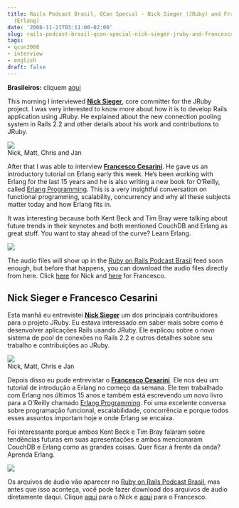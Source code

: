 ```yaml
---
title: Rails Podcast Brasil, QCon Special - Nick Sieger (JRuby) and Francesco Cesarini
  (Erlang)
date: '2008-11-21T03:11:00-02:00'
slug: rails-podcast-brasil-qcon-special-nick-sieger-jruby-and-francesco-cesarini-erlang
tags:
- qcon2008
- interview
- english
draft: false
---
```


 **Brasileiros:** cliquem [aqui](/2008/11/21/rails-podcast-brasil-qcon-special-nick-sieger-jruby-and-francesco-cesarini-erlang#nick_francesco_interviews)

This morning I interviewed [**Nick Sieger**](http://blog.nicksieger.com/), core committer for the JRuby project. I was very interested to know more about how it is to develop Rails application using JRuby. He explained about the new connection pooling system in Rails 2.2 and other details about his work and contributions to JRuby.

![](http://s3.amazonaws.com/akitaonrails/assets/2008/11/20/IMG_0093.JPG)  
Nick, Matt, Chris and Jan

After that I was able to interview [**Francesco Cesarini**](http://www.erlang-consulting.com/). He gave us an introductory tutorial on Erlang early this week. He’s been working with Erlang for the last 15 years and he is also writing a new book for O’Reilly, called [Erlang Programming](http://www.amazon.com/dp/0596518188). This is a very insightful conversation on functional programming, scalability, concurrency and why all these subjects matter today and how Erlang fits in.

It was interesting because both Kent Beck and Tim Bray were talking about future trends in their keynotes and both mentioned CouchDB and Erlang as great stuff. You want to stay ahead of the curve? Learn Erlang.

 ![](http://s3.amazonaws.com/akitaonrails/assets/2008/11/19/podcast-icon-180x180.jpg)

The audio files will show up in the [Ruby on Rails Podcast Brasil](http://podcast.rubyonrails.pro.br/) feed soon enough, but before that happens, you can download the audio files directly from here. Click [here](/files/nick_sieger.mp3) for Nick and [here](/files/francesco_cesarini.mp3) for Francesco.


## Nick Sieger e Francesco Cesarini

Esta manhã eu entrevistei [**Nick Sieger**](http://blog.nicksieger.com/) um dos principais contribuidores para o projeto JRuby. Eu estava interessado em saber mais sobre como é desenvolver aplicações Rails usando JRuby. Ele explicou sobre o novo sistema de pool de conexões no Rails 2.2 e outros detalhes sobre seu trabalho e contribuições ao JRuby.

![](http://s3.amazonaws.com/akitaonrails/assets/2008/11/20/IMG_0093.JPG)  
Nick, Matt, Chris e Jan

Depois disso eu pude entrevistar o [**Francesco Cesarini**](http://www.erlang-consulting.com/). Ele nos deu um tutorial de introdução a Erlang no começo da semana. Ele tem trabalhado com Erlang nos últimos 15 anos e também está escrevendo um novo livro para a O’Reilly chamado [Erlang Programming](http://www.amazon.com/dp/0596518188). Foi uma excelente conversa sobre programação funcional, escalabilidade, concorrência e porque todos esses assuntos importam hoje e onde Erlang se encaixa.

Foi interessante porque ambos Kent Beck e Tim Bray falaram sobre tendências futuras em suas apresentações e ambos mencionaram CouchDB e Erlang como as grandes coisas. Quer ficar à frente da onda? Aprenda Erlang.

 ![](http://s3.amazonaws.com/akitaonrails/assets/2008/11/19/podcast-icon-180x180.jpg)

Os arquivos de áudio vão aparecer no [Ruby on Rails Podcast Brasil](http://podcast.rubyonrails.pro.br/), mas antes que isso aconteça, você pode fazer download dos arquivos de áudio diretamente daqui. Clique [aqui](/files/nick_sieger.mp3) para o Nick e [aqui](/files/francesco_cesarini.mp3) para o Francesco.

